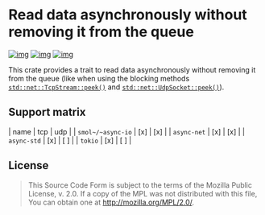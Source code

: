 # Read data asynchronously without removing it from the queue

[![img](https://img.shields.io/crates/l/async-peek.svg)](https://github.com/r3v2d0g/async-peek/blob/main/LICENSE.txt) [![img](https://img.shields.io/crates/v/async-peek.svg)](https://crates.io/crates/async-peek) [![img](https://docs.rs/async-peek/badge.svg)](https://docs.rs/async-peek)

This crate provides a trait to read data asynchronously without removing it from the queue (like when using the blocking methods [`std::net::TcpStream::peek()`](https://doc.rust-lang.org/std/net/struct.TcpStream.html#method.peek) and [`std::net::UdpSocket::peek()`](https://doc.rust-lang.org/std/net/struct.UdpSocket.html#method.peek)).


## Support matrix

| name              | tcp | udp |
| `smol~/~async-io` | [x] | [x] |
| `async-net`       | [x] | [x] |
| `async-std`       | [x] | [ ] |
| `tokio`           | [x] | [ ] |


## License

> This Source Code Form is subject to the terms of the Mozilla Public License, v. 2.0. If a copy of the MPL was not distributed with this file, You can obtain one at <http://mozilla.org/MPL/2.0/>.
